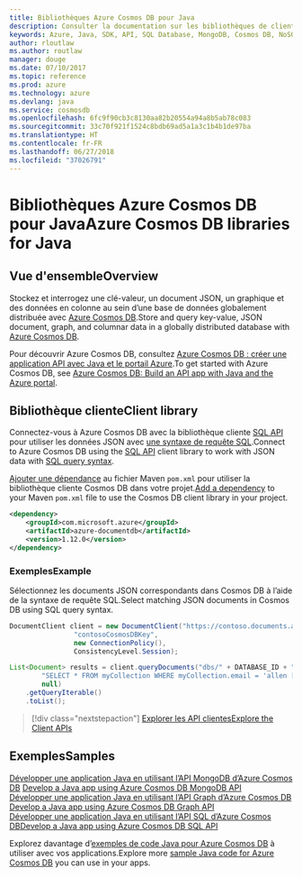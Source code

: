 ```yaml
---
title: Bibliothèques Azure Cosmos DB pour Java
description: Consulter la documentation sur les bibliothèques de client Java pour Azure Cosmos DB
keywords: Azure, Java, SDK, API, SQL Database, MongoDB, Cosmos DB, NoSQL
author: rloutlaw
ms.author: routlaw
manager: douge
ms.date: 07/10/2017
ms.topic: reference
ms.prod: azure
ms.technology: azure
ms.devlang: java
ms.service: cosmosdb
ms.openlocfilehash: 6fc9f90cb3c8130aa82b20554a94a8b5ab78c083
ms.sourcegitcommit: 33c70f921f1524c8bdb69ad5a1a3c1b4b1de97ba
ms.translationtype: HT
ms.contentlocale: fr-FR
ms.lasthandoff: 06/27/2018
ms.locfileid: "37026791"
---
```

# <a name="azure-cosmos-db-libraries-for-java"></a><span data-ttu-id="0b487-104">Bibliothèques Azure Cosmos DB pour Java</span><span class="sxs-lookup"><span data-stu-id="0b487-104">Azure Cosmos DB libraries for Java</span></span>

## <a name="overview"></a><span data-ttu-id="0b487-105">Vue d'ensemble</span><span class="sxs-lookup"><span data-stu-id="0b487-105">Overview</span></span>

<span data-ttu-id="0b487-106">Stockez et interrogez une clé-valeur, un document JSON, un graphique et des données en colonne au sein d’une base de données globalement distribuée avec [Azure Cosmos DB](/azure/cosmos-db/introduction).</span><span class="sxs-lookup"><span data-stu-id="0b487-106">Store and query key-value, JSON document, graph, and columnar data in a globally distributed database with [Azure Cosmos DB](/azure/cosmos-db/introduction).</span></span>

<span data-ttu-id="0b487-107">Pour découvrir Azure Cosmos DB, consultez [Azure Cosmos DB : créer une application API avec Java et le portail Azure](/azure/cosmos-db/create-sql-api-java).</span><span class="sxs-lookup"><span data-stu-id="0b487-107">To get started with Azure Cosmos DB, see [Azure Cosmos DB: Build an API app with Java and the Azure portal](/azure/cosmos-db/create-sql-api-java).</span></span>

## <a name="client-library"></a><span data-ttu-id="0b487-108">Bibliothèque cliente</span><span class="sxs-lookup"><span data-stu-id="0b487-108">Client library</span></span>

<span data-ttu-id="0b487-109">Connectez-vous à Azure Cosmos DB avec la bibliothèque cliente [SQL API](/azure/cosmos-db/sql-api-introduction) pour utiliser les données JSON avec [une syntaxe de requête SQL](/azure/cosmos-db/sql-api-sql-query).</span><span class="sxs-lookup"><span data-stu-id="0b487-109">Connect to Azure Cosmos DB using the [SQL API](/azure/cosmos-db/sql-api-introduction) client library to work with JSON data with [SQL query syntax](/azure/cosmos-db/sql-api-sql-query).</span></span>

<span data-ttu-id="0b487-110">[Ajouter une dépendance](https://maven.apache.org/guides/getting-started/index.html#How_do_I_use_external_dependencies) au fichier Maven `pom.xml` pour utiliser la bibliothèque cliente Cosmos DB dans votre projet.</span><span class="sxs-lookup"><span data-stu-id="0b487-110">[Add a dependency](https://maven.apache.org/guides/getting-started/index.html#How_do_I_use_external_dependencies) to your Maven `pom.xml` file to use the Cosmos DB client library in your project.</span></span>

```XML
<dependency>
    <groupId>com.microsoft.azure</groupId>
    <artifactId>azure-documentdb</artifactId>
    <version>1.12.0</version>
</dependency>
```

### <a name="example"></a><span data-ttu-id="0b487-111">Exemples</span><span class="sxs-lookup"><span data-stu-id="0b487-111">Example</span></span>

<span data-ttu-id="0b487-112">Sélectionnez les documents JSON correspondants dans Cosmos DB à l’aide de la syntaxe de requête SQL.</span><span class="sxs-lookup"><span data-stu-id="0b487-112">Select matching JSON documents in Cosmos DB using SQL query syntax.</span></span>

```java
DocumentClient client = new DocumentClient("https://contoso.documents.azure.com:443",
                "contosoCosmosDBKey", 
                new ConnectionPolicy(),
                ConsistencyLevel.Session);

List<Document> results = client.queryDocuments("dbs/" + DATABASE_ID + "/colls/" + COLLECTION_ID,
        "SELECT * FROM myCollection WHERE myCollection.email = 'allen [at] contoso.com'",
        null)
    .getQueryIterable()
    .toList();

```

> [!div class="nextstepaction"]
> [<span data-ttu-id="0b487-113">Explorer les API clientes</span><span class="sxs-lookup"><span data-stu-id="0b487-113">Explore the Client APIs</span></span>](/java/api/overview/azure/cosmosdb/client)


## <a name="samples"></a><span data-ttu-id="0b487-114">Exemples</span><span class="sxs-lookup"><span data-stu-id="0b487-114">Samples</span></span>

<span data-ttu-id="0b487-115">[Développer une application Java en utilisant l’API MongoDB d’Azure Cosmos DB][2] </span><span class="sxs-lookup"><span data-stu-id="0b487-115">[Develop a Java app using Azure Cosmos DB MongoDB API][2] </span></span>  
<span data-ttu-id="0b487-116">[Développer une application Java en utilisant l’API Graph d’Azure Cosmos DB][3] </span><span class="sxs-lookup"><span data-stu-id="0b487-116">[Develop a Java app using Azure Cosmos DB Graph API][3] </span></span>  
<span data-ttu-id="0b487-117">[Développer une application Java en utilisant l’API SQL d’Azure Cosmos DB][4]</span><span class="sxs-lookup"><span data-stu-id="0b487-117">[Develop a Java app using Azure Cosmos DB SQL API][4]</span></span>        

<span data-ttu-id="0b487-118">Explorez davantage d’[exemples de code Java pour Azure Cosmos DB](https://azure.microsoft.com/resources/samples/?platform=java&term=cosmos) à utiliser avec vos applications.</span><span class="sxs-lookup"><span data-stu-id="0b487-118">Explore more [sample Java code for Azure Cosmos DB](https://azure.microsoft.com/resources/samples/?platform=java&term=cosmos) you can use in your apps.</span></span>

[2]: https://github.com/Azure-Samples/azure-cosmos-db-mongodb-java-getting-started
[3]: https://github.com/Azure-Samples/azure-cosmos-db-graph-java-getting-started
[4]: https://github.com/Azure-Samples/azure-cosmos-db-documentdb-java-getting-started
